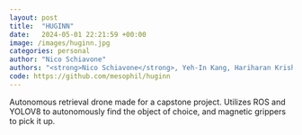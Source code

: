 ```yaml
---
layout: post
title:  "HUGINN"
date:   2024-05-01 22:21:59 +00:00
image: /images/huginn.jpg
categories: personal
author: "Nico Schiavone"
authors: "<strong>Nico Schiavone</strong>, Yeh-In Kang, Hariharan Krishnan"
code: https://github.com/mesophil/huginn
---
```

Autonomous retrieval drone made for a capstone project. Utilizes ROS and YOLOV8 to autonomously find the object of choice, and magnetic grippers to pick it up.